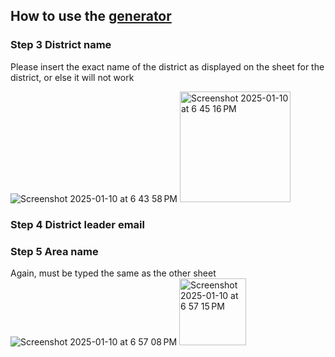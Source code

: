 ## How to use the [generator](/generator.html)

### Step 3 District name
Please insert the exact name of the district as displayed on the sheet for the district, or else it will not work

![Screenshot 2025-01-10 at 6 43 58 PM](https://github.com/user-attachments/assets/343ab35e-1284-4103-9b41-ed0c3a1e66ba)
<img width="177" alt="Screenshot 2025-01-10 at 6 45 16 PM" src="https://github.com/user-attachments/assets/a53c50fe-a293-4d47-a11e-d765e5a01512" />

### Step 4 District leader email

### Step 5 Area name
Again, must be typed the same as the other sheet
![Screenshot 2025-01-10 at 6 57 08 PM](https://github.com/user-attachments/assets/8856f2e8-0a65-4385-be39-0c157f8919dd)
<img width="107" alt="Screenshot 2025-01-10 at 6 57 15 PM" src="https://github.com/user-attachments/assets/77dad0a5-9dab-41aa-8303-f31c08ee2d17" />
